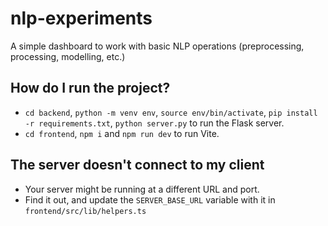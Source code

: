 # nlp-experiments

A simple dashboard to work with basic NLP operations (preprocessing, processing, modelling, etc.)

## How do I run the project?
- `cd backend`, `python -m venv env`, `source env/bin/activate`, `pip install -r requirements.txt`, `python server.py` to run the Flask server.
- `cd frontend`, `npm i` and `npm run dev` to run Vite.


## The server doesn't connect to my client
- Your server might be running at a different URL and port. 
- Find it out, and update the `SERVER_BASE_URL` variable with it in `frontend/src/lib/helpers.ts`
